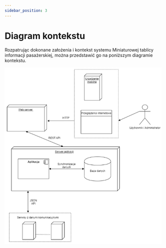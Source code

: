 ```yaml
---
sidebar_position: 3
---
```


# Diagram kontekstu

Rozpatrując dokonane założenia i kontekst systemu Miniaturowej tablicy informacji pasażerskiej, można przedstawić go na poniższym diagramie kontekstu.

![diagramKontekstu](diagramKontekstu.png "diagramKontekstu")